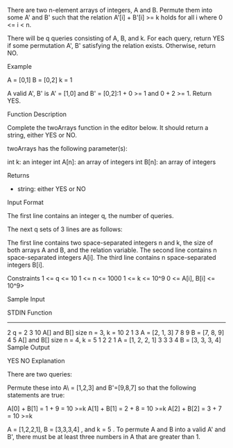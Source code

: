 There are two n-element arrays of integers, A and B. Permute them into some A' and B' such that the relation  A'[i] + B'[i] >= k holds for all i where 0 <= i < n.

There will be q queries consisting of A, B, and k. For each query, return YES if some permutation A', B'  satisfying the relation exists. Otherwise, return NO.

Example

A = [0,1]
B = [0,2]
k = 1


A valid A', B' is A' = [1,0] and B' = [0,2]:1 + 0 >= 1  and 0 + 2 >= 1. Return YES.

Function Description

Complete the twoArrays function in the editor below. It should return a string, either YES or NO.

twoArrays has the following parameter(s):

int k: an integer
int A[n]: an array of integers
int B[n]: an array of integers

Returns
- string: either YES or NO

Input Format

The first line contains an integer q, the number of queries.

The next q sets of 3 lines are as follows:

The first line contains two space-separated integers n and k, the size of both arrays A and B, and the relation variable.
The second line contains n space-separated integers A[i].
The third line contains n space-separated integers B[i].

Constraints
1 <= q <= 10
1 <= n <= 1000
1 <= k <= 10^9
0 <= A[i], B[i] <= 10^9>

Sample Input

STDIN       Function
-----       --------
2           q = 2
3 10        A[] and B[] size n = 3, k = 10
2 1 3       A = [2, 1, 3]
7 8 9       B = [7, 8, 9]
4 5         A[] and B[] size n = 4, k = 5
1 2 2 1     A = [1, 2, 2, 1]
3 3 3 4     B = [3, 3, 3, 4]
Sample Output

YES
NO
Explanation

There are two queries:

Permute these into A\ = [1,2,3] and B'=[9,8,7]  so that the following statements are true:

A[0] + B[1] = 1 + 9 = 10 >=k
A[1] + B[1] = 2 + 8 = 10 >=k
A[2] + B[2] = 3 + 7 = 10 >=k


A = [1,2,2,1], B = [3,3,3,4] , and k = 5 . To permute A and B into a valid A' and B', there must be at least three numbers in A that are greater than 1.